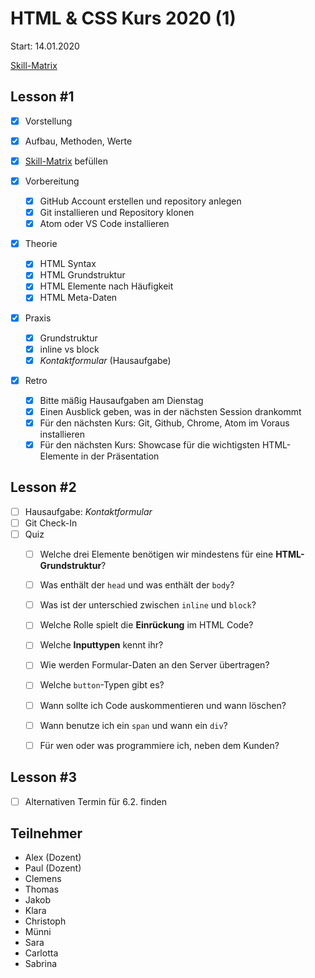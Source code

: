 # HTML & CSS Kurs 2020 (1)

Start: 14.01.2020

[Skill-Matrix](https://docs.google.com/document/d/16027rEVtmKVeCrEM1Tqj8yCgyemYH_IThxxjwsdLxOo/edit?usp=sharing)

## Lesson #1

* [x] Vorstellung
* [x] Aufbau, Methoden, Werte
* [x] [Skill-Matrix](https://docs.google.com/document/d/16027rEVtmKVeCrEM1Tqj8yCgyemYH_IThxxjwsdLxOo/edit?usp=sharing) befüllen
* [x] Vorbereitung
  * [x] GitHub Account erstellen und repository anlegen
  * [x] Git installieren und Repository klonen
  * [x] Atom oder VS Code installieren
* [x] Theorie

  * [x] HTML Syntax
  * [x] HTML Grundstruktur
  * [x] HTML Elemente nach Häufigkeit
  * [x] HTML Meta-Daten
* [x] Praxis
  * [x] Grundstruktur
  * [x] inline vs block
  * [x] *Kontaktformular* (Hausaufgabe)
* [x] Retro
  * [x] Bitte mäßig Hausaufgaben am Dienstag
  * [x] Einen Ausblick geben, was in der nächsten Session drankommt
  * [x] Für den nächsten Kurs: Git, Github, Chrome, Atom im Voraus installieren
  * [x] Für den nächsten Kurs: Showcase für die wichtigsten HTML-Elemente in der Präsentation

## Lesson #2

- [ ] Hausaufgabe: *Kontaktformular*
- [ ] Git Check-In
- [ ] Quiz
  - [ ] Welche drei Elemente benötigen wir mindestens für eine **HTML-Grundstruktur**?
  - [ ] Was enthält der `head` und was enthält der `body`?
  - [ ] Was ist der unterschied zwischen `inline` und `block`?
  - [ ] Welche Rolle spielt die **Einrückung** im HTML Code?
  - [ ] Welche **Inputtypen** kennt ihr?
  - [ ] Wie werden Formular-Daten an den Server übertragen?
  - [ ] Welche `button`-Typen gibt es?
  - [ ] Wann sollte ich Code auskommentieren und wann löschen?
  - [ ] Wann benutze ich ein `span` und wann ein `div`?
  - [ ] Für wen oder was programmiere ich, neben dem Kunden?



## Lesson #3

- [ ] Alternativen Termin für 6.2. finden



## Teilnehmer

- Alex (Dozent)
- Paul (Dozent)
- Clemens
- Thomas
- Jakob
- Klara
- Christoph
- Münni
- Sara
- Carlotta
- Sabrina